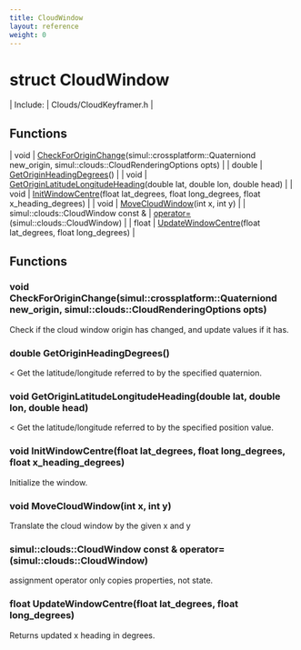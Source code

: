```yaml
---
title: CloudWindow
layout: reference
weight: 0
---
```

struct CloudWindow
===

| Include: | Clouds/CloudKeyframer.h |



Functions
---

| void | [CheckForOriginChange](#CheckForOriginChange)(simul::crossplatform::Quaterniond new_origin, simul::clouds::CloudRenderingOptions opts) |
| double | [GetOriginHeadingDegrees](#GetOriginHeadingDegrees)() |
| void | [GetOriginLatitudeLongitudeHeading](#GetOriginLatitudeLongitudeHeading)(double lat, double lon, double head) |
| void | [InitWindowCentre](#InitWindowCentre)(float lat_degrees, float long_degrees, float x_heading_degrees) |
| void | [MoveCloudWindow](#MoveCloudWindow)(int x, int y) |
| simul::clouds::CloudWindow  const & | [operator=](#operator=)(simul::clouds::CloudWindow) |
| float | [UpdateWindowCentre](#UpdateWindowCentre)(float lat_degrees, float long_degrees) |


Functions
---
<a name="CheckForOriginChange"></a>
### void CheckForOriginChange(simul::crossplatform::Quaterniond new_origin, simul::clouds::CloudRenderingOptions opts)
Check if the cloud window origin has changed, and update values if it has.
<a name="GetOriginHeadingDegrees"></a>
### double GetOriginHeadingDegrees()
< Get the latitude/longitude referred to by the specified quaternion.
<a name="GetOriginLatitudeLongitudeHeading"></a>
### void GetOriginLatitudeLongitudeHeading(double lat, double lon, double head)
< Get the latitude/longitude referred to by the specified position value.
<a name="InitWindowCentre"></a>
### void InitWindowCentre(float lat_degrees, float long_degrees, float x_heading_degrees)
Initialize the window.
<a name="MoveCloudWindow"></a>
### void MoveCloudWindow(int x, int y)
Translate the cloud window by the given x and y
<a name="operator="></a>
### simul::clouds::CloudWindow  const & operator=(simul::clouds::CloudWindow)
assignment operator only copies properties, not state.
<a name="UpdateWindowCentre"></a>
### float UpdateWindowCentre(float lat_degrees, float long_degrees)
Returns updated x heading in degrees.
